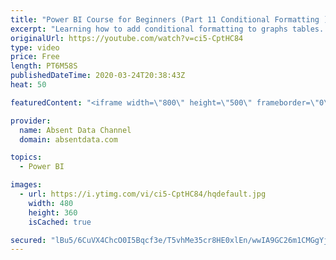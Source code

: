 ```yaml
---
title: "Power BI Course for Beginners (Part 11 Conditional Formatting )"
excerpt: "Learning how to add conditional formatting to graphs tables. Utilize colors and icons to deliver quick insights"
originalUrl: https://youtube.com/watch?v=ci5-CptHC84
type: video
price: Free
length: PT6M58S
publishedDateTime: 2020-03-24T20:38:43Z
heat: 50

featuredContent: "<iframe width=\"800\" height=\"500\" frameborder=\"0\" src=\"https://www.youtube.com/embed/ci5-CptHC84\" allow=\"accelerometer; autoplay; encrypted-media; gyroscope; picture-in-picture\" allowfullscreen></iframe>"

provider:
  name: Absent Data Channel
  domain: absentdata.com

topics:
  - Power BI

images:
  - url: https://i.ytimg.com/vi/ci5-CptHC84/hqdefault.jpg
    width: 480
    height: 360
    isCached: true

secured: "lBu5/6CuVX4ChcO0I5Bqcf3e/T5vhMe35cr8HE0xlEn/wwIA9GC26m1CMGgYjNj+Op8dTyLcjeuA9ZwwDB2D04u/iL3GAi6NTjb6qoEA3oFft5TawWiYdA+7st7J/WsNbawcVvTZ6CdtoeQuFgkodEYn2aJUlqVaZfE+lCsw/+iUT+EOp6pev26QwRNZ1nGGprvaJ5RRIoVxDUxMZBWUcdOYrX8bKURmp1rqbghiCQ/la+wG9V1bI8oFFLfjMC01Z6LnthLkGhwTYHZmjNNfHIWjLHq+DyGfj25J7Qy+HMFOd1A8j5Q6Fnk+Bb+Tkw5VOCVrFc180PyfbRwBFPOruNZSaAmNkSLqzpzv5YdFYiRmzkfNmLYToxdTnRogDa7a85l6zIVtzsjUsNRDw9dXsybwy86neZpTSl6/esnRo9A=;AZDTnRMfvOYGNORJBIWQcg=="
---
```


